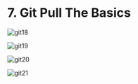 # 7. Git Pull The Basics

![git18](https://user-images.githubusercontent.com/50626798/230639101-eb37f3ac-71cf-457a-b78b-742eae8992ec.png)

![git19](https://user-images.githubusercontent.com/50626798/230639105-82e4eb23-eba8-4b9c-b052-8dacc7092095.png)

![git20](https://user-images.githubusercontent.com/50626798/230639106-a572dcb0-6339-4d7a-842b-16438fd1b909.png)

![git21](https://user-images.githubusercontent.com/50626798/230639110-f5c6faea-1e3f-41fa-973c-6ed45bb469d0.png)
